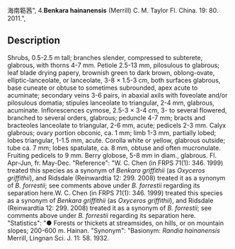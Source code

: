 海南簕茜",
4.**Benkara hainanensis** (Merrill) C. M. Taylor Fl. China. 19: 80. 2011.",

## Description
Shrubs, 0.5-2.5 m tall; branches slender, compressed to subterete, glabrous, with thorns 4-7 mm. Petiole 2.5-13 mm, pilosulous to glabrous; leaf blade drying papery, brownish green to dark brown, oblong-ovate, elliptic-lanceolate, or lanceolate, 3-8 × 1.5-3 cm, both surfaces glabrous, base cuneate or obtuse to sometimes subrounded, apex acute to acuminate; secondary veins 3-6 pairs, in abaxial axils with foveolate and/or pilosulous domatia; stipules lanceolate to triangular, 2-4 mm, glabrous, acuminate. Inflorescences cymose, 2.5-3 × 3-4 cm, 3- to several flowered, branched to several orders, glabrous; peduncle 4-7 mm; bracts and bracteoles lanceolate to triangular, 2-6 mm, acute; pedicels 2-3 mm. Calyx glabrous; ovary portion obconic, ca. 1 mm; limb 1-3 mm, partially lobed; lobes triangular, 1-1.5 mm, acute. Corolla white or yellow, glabrous outside; tube ca. 7 mm; lobes spatulate, ca. 8 mm, obtuse and often mucronulate. Fruiting pedicels to 9 mm. Berry globose, 5-8 mm in diam., glabrous. Fl. Apr-Jun, fr. May-Dec.
  "Reference": "W. C. Chen (in FRPS 71(1): 346. 1999) treated this species as a synonym of *Benkara griffithii* (as *Oxyceros griffithii*), and Ridsdale (Reinwardtia 12: 299. 2008) treated it as a synonym of *B. forrestii*; see comments above under *B. forrestii* regarding its separation here.W. C. Chen (in FRPS 71(1): 346. 1999) treated this species as a synonym of *Benkara griffithii* (as *Oxyceros griffithii*), and Ridsdale (Reinwardtia 12: 299. 2008) treated it as a synonym of *B. forrestii*; see comments above under *B. forrestii* regarding its separation here.
  "Statistics": "● Forests or thickets at streamsides, on hills, or on mountain slopes; 200-600 m. Hainan.
  "Synonym": "Basionym: *Randia hainanensis* Merrill, Lingnan Sci. J. 11: 58. 1932.
